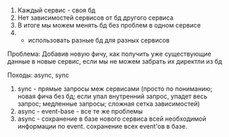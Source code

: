 1. Каждый сервис - своя бд
2. Нет зависимостей сервисов от бд другого сервиса
3. В итоге мы можем менять бд без проблем в одном сервисе
4. + использовать разные бд для разных сервисов

Проблема: Добавив новую фичу, как получить уже существующие данные в новые сервис, если мы не можем забрать их директли из бд

Походы: async, sync

1. sync - прямые запросы меж сервисами (просто по пониманию; новая фича без бд; если упал внутренний запрос, упадет весь запрос; медленные запросы; сложная сетка зависимостей)
2. async - event-base - все те же проблемы
3. async - сохранение в базе нового сервиса всей необходимой информации по event. сохранение всех event'ов в базе.
